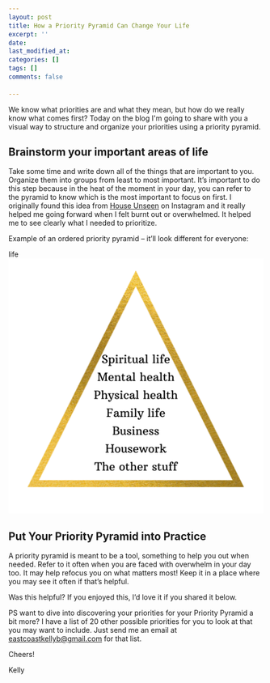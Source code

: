 ```yaml
---
layout: post
title: How a Priority Pyramid Can Change Your Life
excerpt: ''
date: 
last_modified_at: 
categories: []
tags: []
comments: false

---
```

We know what priorities are and what they mean, but how do we really know what comes first? Today on the blog I'm going to share with you a visual way to structure and organize your priorities using a priority pyramid.

## Brainstorm your important areas of life

Take some time and write down all of the things that are important to you. Organize them into groups from least to most important. It’s important to do this step because in the heat of the moment in your day, you can refer to the pyramid to know which is the most important to focus on first. I originally found this idea from [House Unseen](www.instagram.com/houseunseen) on Instagram and it really helped me going forward when I felt burnt out or overwhelmed. It helped me to see clearly what I needed to prioritize.

Example of an ordered priority pyramid – it’ll look different for everyone:

life![](/assets/img/20200414_094404_0000.png)

## Put Your Priority Pyramid into Practice

A priority pyramid is meant to be a tool, something to help you out when needed. Refer to it often when you are faced with overwhelm in your day too. It may help refocus you on what matters most! Keep it in a place where you may see it often if that’s helpful.

Was this helpful? If you enjoyed this, I’d love it if you shared it below.   
   
PS want to dive into discovering your priorities for your Priority Pyramid a bit more? I have a list of 20 other possible priorities for you to look at that you may want to include. Just send me an email at [eastcoastkellyb@gmail.com](mailto:eastcoastkellyb@gmail.com) for that list.

Cheers!

Kelly